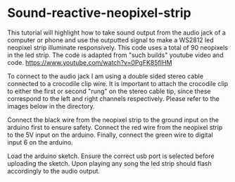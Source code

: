 # Sound-reactive-neopixel-strip
This tutorial will highlight how to take sound output from the audio jack of a computer or phone and use the outputted signal to make a WS2812 led neopixel strip illuminate responsively. This code uses a total of 90 neopixels in the led strip. The code is adapted from "such builds" youtube video and code.
https://www.youtube.com/watch?v=0PgFK85fIHM

To connect to the audio jack I am using a double sided stereo cable connected to a crocodile clip wire. It is important to attach the crocodile clip to either the first or second "rung" on the stereo cable tip, since these correspond to the left and right channels respectively. Please refer to the images below in the directory.

Connect the black wire from the neopixel strip to the ground input on the arduino first to ensure safety. Connect the red wire from the neopixel strip to the 5V input on the arduino. Finally, connect the green wire to digital input 6 on the arduino.

Load the arduino sketch. Ensure the correct usb port is selected before uploading the sketch. Upon playing any song the led strip should flash accordingly to the audio output.
